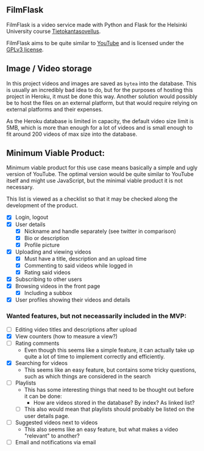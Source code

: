 
## FilmFlask
FilmFlask is a video service made with Python and Flask for the Helsinki
University course [Tietokantasovellus](https://hy-tsoha.github.io/materiaali/).

FilmFlask aims to be quite similar to [YouTube](https://www.youtube.com/) and is
licensed under the [GPLv3 license](./LICENSE).

## Image / Video storage
In this project videos and images are saved as `bytea` into the database. This
is usually an incredibly bad idea to do, but for the purposes of hosting this
project in Heroku, it must be done this way. Another solution would possibly be
to host the files on an external platform, but that would require relying on
external platforms and their expenses.

As the Heroku database is limited in capacity, the default video size limit is
5MB, which is more than enough for a lot of videos and is small enough to fit
around 200 videos of max size into the database.

## Minimum Viable Product:
Minimum viable product for this use case means basically a simple and ugly
version of YouTube. The optimal version would be quite similar to YouTube itself
and might use JavaScript, but the minimal viable product it is not necessary.

This list is viewed as a checklist so that it may be checked along the
development of the product.

- [X] Login, logout
- [X] User details
    - [X] Nickname and handle separately (see twitter in comparison)
    - [X] Bio or description
    - [X] Profile picture
- [X] Uploading and viewing videos
    - [X] Must have a title, description and an upload time
    - [X] Commenting to said videos while logged in
    - [X] Rating said videos
- [X] Subscribing to other users
- [X] Browsing videos in the front page
  - [X] Including a subbox
- [X] User profiles showing their videos and details

### Wanted features, but not neceassarily included in the MVP:
- [ ] Editing video titles and descriptions after upload
- [X] View counters (how to measure a view?)
- [ ] Rating comments
    - Even though this seems like a simple feature, it can actually take up
      quite a lot of time to implement correctly and efficiently.
- [X] Searching for videos
    - This seems like an easy feature, but contains some tricky questions, such
      as which things are considered in the search
- [ ] Playlists
    - This has some interesting things that need to be thought out before it can
      be done:
        - How are videos stored in the database? By index? As linked list?
    - [ ] This also would mean that playlists should probably be listed on the user
      details page.
- [ ] Suggested videos next to videos
    - This also seems like an easy feature, but what makes a video "relevant" to
      another?
- [ ] Email and notifications via email

